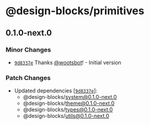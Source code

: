 # @design-blocks/primitives

## 0.1.0-next.0

### Minor Changes

- [`9d8337e`](https://github.com/wootsbot/design-blocks/commit/9d8337eb210730ea01a56fd6b198276401e9de82) Thanks
  [@wootsbot](https://github.com/wootsbot)! - Initial version

### Patch Changes

- Updated dependencies
  [[`9d8337e`](https://github.com/wootsbot/design-blocks/commit/9d8337eb210730ea01a56fd6b198276401e9de82)]:
  - @design-blocks/system@0.1.0-next.0
  - @design-blocks/theme@0.1.0-next.0
  - @design-blocks/types@0.1.0-next.0
  - @design-blocks/utils@0.1.0-next.0
